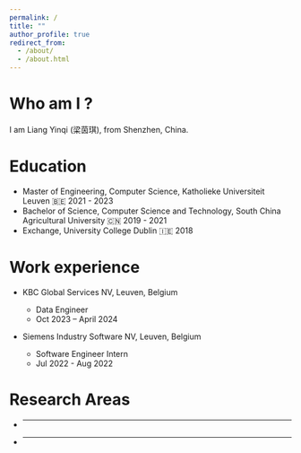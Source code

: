 ```yaml
---
permalink: /
title: ""
author_profile: true
redirect_from: 
  - /about/
  - /about.html
---
```

Who am I ?
======

I am Liang Yinqi (梁茵琪), from Shenzhen, China.

Education
======

* Master of Engineering, Computer Science, Katholieke Universiteit Leuven 🇧🇪 2021 - 2023
* Bachelor of Science, Computer Science and Technology, South China Agricultural University 🇨🇳 2019 - 2021
* Exchange, University College Dublin 🇮🇪 2018

Work experience
======
* KBC Global Services NV, Leuven, Belgium
  * Data Engineer
  * Oct 2023 – April 2024

* Siemens Industry Software NV, Leuven, Belgium
  * Software Engineer Intern
  * Jul 2022 - Aug 2022
  
<!-- Publications
======
  <ul>{% for post in site.publications reversed %}
    {% include archive-single-cv.html %}
  {% endfor %}</ul> -->

Research Areas
======
* ---
* ---
  
<!--   
Teaching
======
  <ul>{% for post in site.teaching reversed %}
    {% include archive-single-cv.html %}
  {% endfor %}</ul>
  
 -->